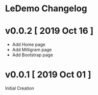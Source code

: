# LeDemo Changelog

# v0.0.2 [ 2019 Oct 16 ]

- Add Home page
- Add Milligram page
- Add Bootstrap page

# v0.0.1 [ 2019 Oct 01 ]

Initial Creation

